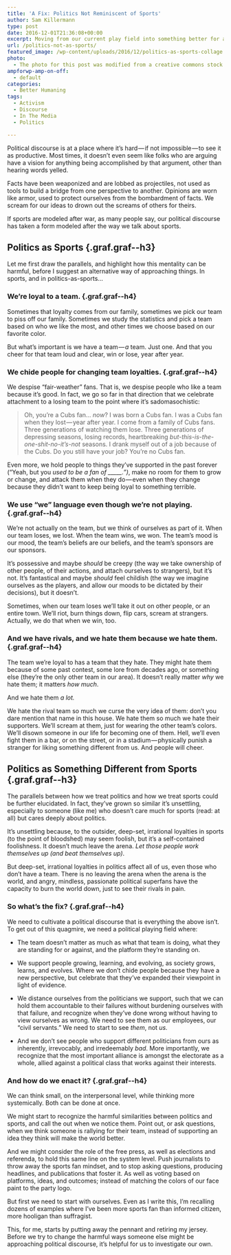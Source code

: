 ```yaml
---
title: 'A Fix: Politics Not Reminiscent of Sports'
author: Sam Killermann
type: post
date: 2016-12-01T21:36:08+00:00
excerpt: Moving from our current play field into something better for all of us.
url: /politics-not-as-sports/
featured_image: /wp-content/uploads/2016/12/politics-as-sports-collage.png
photo:
  - The photo for this post was modified from a creative commons stock image.
ampforwp-amp-on-off:
  - default
categories:
  - Better Humaning
tags:
  - Activism
  - Discourse
  - In The Media
  - Politics

---
```

<p class="graf graf--p">
  Political discourse is at a place where it’s hard — if not impossible — to see it as productive. Most times, it doesn’t even seem like folks who are arguing have a vision for anything being accomplished by that argument, other than hearing words yelled.
</p>

<p class="graf graf--p">
  Facts have been weaponized and are lobbed as projectiles, not used as tools to build a bridge from one perspective to another. Opinions are worn like armor, used to protect ourselves from the bombardment of facts. We scream for our ideas to drown out the screams of others for theirs.
</p>

<p class="graf graf--p">
  If sports are modeled after war, as many people say, our political discourse has taken a form modeled after the way we talk about sports.
</p>

<!--more-->

## Politics as Sports {.graf.graf--h3}

<p class="graf graf--p">
  Let me first draw the parallels, and highlight how this mentality can be harmful, before I suggest an alternative way of approaching things. In sports, and in politics-as-sports&#8230;
</p>

### We’re loyal to a team. {.graf.graf--h4}

<p class="graf graf--p">
  Sometimes that loyalty comes from our family, sometimes we pick our team to piss off our family. Sometimes we study the statistics and pick a team based on who we like the most, and other times we choose based on our favorite color.
</p>

<p class="graf graf--p">
  But what’s important is we have a team — <em class="markup--em markup--p-em">a</em> team. Just one. And that you cheer for that team loud and clear, win or lose, year after year.
</p>

### We chide people for changing team loyalties. {.graf.graf--h4}

<p class="graf graf--p">
  We despise “fair-weather” fans. That is, we despise people who like a team because it’s good. In fact, we go so far in that direction that we celebrate attachment to a losing team to the point where it’s sadomasochistic:
</p>

<blockquote class="wp-block-quote graf graf--blockquote">
  <p>
    Oh, you’re a Cubs fan… <em class="markup--em markup--blockquote-em">now</em>? I was born a Cubs fan. I was a Cubs fan when they lost — year after year. I come from a family of Cubs fans. Three generations of watching them lose. Three generations of depressing seasons, losing records, heartbreaking <em class="markup--em markup--blockquote-em">but-this-is-the-one-shit-no-it’s-not </em>seasons. I drank myself out of a job because of the Cubs. Do you still have your job? You’re no Cubs fan.
  </p>
</blockquote>

<p class="graf graf--p">
  Even more, we hold people to things they’ve supported in the past forever (“Yeah, but you <em class="markup--em markup--p-em">used to be a fan of _____.”)</em>, make no room for them to grow or change, and attack them when they do — even when they change because they didn’t want to keep being loyal to something terrible.
</p>

### We use “we” language even though we’re not playing. {.graf.graf--h4}

<p class="graf graf--p">
  We’re not actually on the team, but we think of ourselves as part of it. When our team loses, we lost. When the team wins, we won. The team’s mood is our mood, the team’s beliefs are our beliefs, and the team’s sponsors are our sponsors.
</p>

<p class="graf graf--p">
  It’s possessive and maybe <em class="markup--em markup--p-em">should </em>be creepy (the way we take ownership of other people, of their actions, and attach ourselves to strangers), but it’s not. It’s fantastical and maybe <em class="markup--em markup--p-em">should </em>feel childish (the way we imagine ourselves as the players, and allow our moods to be dictated by their decisions), but it doesn’t.
</p>

<p class="graf graf--p">
  Sometimes, when our team loses we’ll take it out on other people, or an entire town. We’ll riot, burn things down, flip cars, scream at strangers. Actually, we do that when we win, too.
</p>

### And we have rivals, and we hate them because we hate them. {.graf.graf--h4}

<p class="graf graf--p">
  The team we’re loyal to has a team that they hate. They might hate them because of some past contest, some lore from decades ago, or something else (they’re the only other team in our area). It doesn’t really matter <em class="markup--em markup--p-em">why </em>we hate them; it matters <em class="markup--em markup--p-em">how much</em>.
</p>

<p class="graf graf--p">
  And we hate them <em class="markup--em markup--p-em">a lot.</em>
</p>

<p class="graf graf--p">
  We hate the rival team so much we curse the very idea of them: don’t you dare mention that name in this house. We hate them so much we hate their supporters. We’ll scream at them, just for wearing the other team’s colors. We’ll disown someone in our life for becoming one of them. Hell, we’ll even fight them in a bar, or on the street, or in a stadium — physically punish a stranger for liking something different from us. And people will cheer.
</p>

## Politics as Something Different from Sports {.graf.graf--h3}

<p class="graf graf--p">
  The parallels between how we treat politics and how we treat sports could be further elucidated. In fact, they’ve grown so similar it’s unsettling, especially to someone (like me) who doesn’t care much for sports (read: at all) but cares deeply about politics.
</p>

<p class="graf graf--p">
  It&#8217;s unsettling because, to the outsider, deep-set, irrational loyalties in sports (to the point of bloodshed) may seem foolish, but it’s a self-contained foolishness. It doesn’t much leave the arena. <em class="markup--em markup--p-em">Let those people work themselves up (and beat themselves up)</em>.
</p>

<p class="graf graf--p">
  But deep-set, irrational loyalties in politics affect all of us, even those who don’t have a team. There is no leaving the arena when the arena is the world, and angry, mindless, passionate political superfans have the capacity to burn the world down, just to see their rivals in pain.
</p>

### So what’s the fix? {.graf.graf--h4}

<p class="graf graf--p">
  We need to cultivate a political discourse that is everything the above isn’t. To get out of this quagmire, we need a political playing field where:
</p>

<ul class="postList">
  <li class="graf graf--li">
    The team doesn’t matter as much as what that team is doing, what they are standing for or against, and the platform they’re standing on.
  </li>
</ul>

<ul class="postList">
  <li class="graf graf--li">
    We support people growing, learning, and evolving, as society grows, learns, and evolves. Where we don’t chide people because they have a new perspective, but celebrate that they’ve expanded their viewpoint in light of evidence.
  </li>
</ul>

<ul class="postList">
  <li class="graf graf--li">
    We distance ourselves from the politicians we support, such that we can hold them accountable to their failures without burdening ourselves with that failure, and recognize when they’ve done wrong without having to view ourselves as wrong. We need to see them as our employees, our “civil servants.” We need to start to see <em class="markup--em markup--li-em">them</em>, not <em class="markup--em markup--li-em">us.</em>
  </li>
</ul>

<ul class="postList">
  <li class="graf graf--li">
    And we don’t see people who support different politicians from ours as inherently, irrevocably, and irredeemably <em class="markup--em markup--li-em">bad</em>. More importantly, we recognize that the most important alliance is amongst the electorate as a whole, allied against a political class that works against their interests.
  </li>
</ul>

### And how do we enact it? {.graf.graf--h4}

<p class="graf graf--p">
  We can think small, on the interpersonal level, while thinking more systemically. Both can be done at once.
</p>

<p class="graf graf--p">
  We might start to recognize the harmful similarities between politics and sports, and call the out when we notice them. Point out, or ask questions, when we think someone is rallying for their team, instead of supporting an idea they think will make the world better.
</p>

<p class="graf graf--p">
  And we might consider the role of the free press, as well as elections and referenda, to hold this same line on the system level. Push journalists to throw away the sports fan mindset, and to stop asking questions, producing headlines, and publications that foster it. As well as voting based on platforms, ideas, and outcomes; instead of matching the colors of our face paint to the party logo.
</p>

<p class="graf graf--p">
  But first we need to start with ourselves. Even as I write this, I’m recalling dozens of examples where I’ve been more sports fan than informed citizen, more hooligan than suffragist.
</p>

<p class="graf graf--p">
  This, for me, starts by putting away the pennant and retiring my jersey. Before we try to change the harmful ways someone else might be approaching political discourse, it’s helpful for us to investigate our own.
</p>